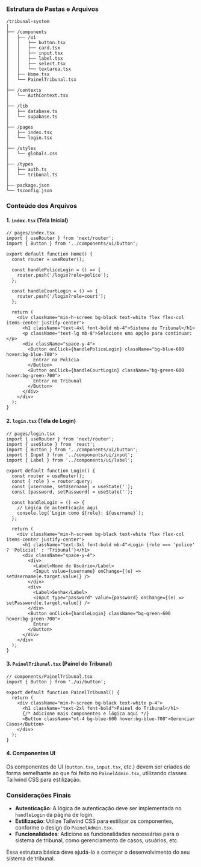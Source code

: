 ### Estrutura de Pastas e Arquivos

```
/tribunal-system
│
├── /components
│   ├── /ui
│   │   ├── button.tsx
│   │   ├── card.tsx
│   │   ├── input.tsx
│   │   ├── label.tsx
│   │   ├── select.tsx
│   │   └── textarea.tsx
│   ├── Home.tsx
│   └── PainelTribunal.tsx
│
├── /contexts
│   └── AuthContext.tsx
│
├── /lib
│   ├── database.ts
│   └── supabase.ts
│
├── /pages
│   ├── index.tsx
│   └── login.tsx
│
├── /styles
│   └── globals.css
│
├── /types
│   ├── auth.ts
│   └── tribunal.ts
│
├── package.json
└── tsconfig.json
```

### Conteúdo dos Arquivos

#### 1. `index.tsx` (Tela Inicial)

```tsx
// pages/index.tsx
import { useRouter } from 'next/router';
import { Button } from '../components/ui/button';

export default function Home() {
  const router = useRouter();

  const handlePoliceLogin = () => {
    router.push('/login?role=police');
  };

  const handleCourtLogin = () => {
    router.push('/login?role=court');
  };

  return (
    <div className="min-h-screen bg-black text-white flex flex-col items-center justify-center">
      <h1 className="text-4xl font-bold mb-4">Sistema de Tribunal</h1>
      <p className="text-lg mb-8">Selecione uma opção para continuar:</p>
      <div className="space-y-4">
        <Button onClick={handlePoliceLogin} className="bg-blue-600 hover:bg-blue-700">
          Entrar na Polícia
        </Button>
        <Button onClick={handleCourtLogin} className="bg-green-600 hover:bg-green-700">
          Entrar no Tribunal
        </Button>
      </div>
    </div>
  );
}
```

#### 2. `login.tsx` (Tela de Login)

```tsx
// pages/login.tsx
import { useRouter } from 'next/router';
import { useState } from 'react';
import { Button } from '../components/ui/button';
import { Input } from '../components/ui/input';
import { Label } from '../components/ui/label';

export default function Login() {
  const router = useRouter();
  const { role } = router.query;
  const [username, setUsername] = useState('');
  const [password, setPassword] = useState('');

  const handleLogin = () => {
    // Lógica de autenticação aqui
    console.log(`Login como ${role}: ${username}`);
  };

  return (
    <div className="min-h-screen bg-black text-white flex flex-col items-center justify-center">
      <h1 className="text-3xl font-bold mb-4">Login {role === 'police' ? 'Policial' : 'Tribunal'}</h1>
      <div className="space-y-4">
        <div>
          <Label>Nome de Usuário</Label>
          <Input value={username} onChange={(e) => setUsername(e.target.value)} />
        </div>
        <div>
          <Label>Senha</Label>
          <Input type="password" value={password} onChange={(e) => setPassword(e.target.value)} />
        </div>
        <Button onClick={handleLogin} className="bg-green-600 hover:bg-green-700">
          Entrar
        </Button>
      </div>
    </div>
  );
}
```

#### 3. `PainelTribunal.tsx` (Painel do Tribunal)

```tsx
// components/PainelTribunal.tsx
import { Button } from './ui/button';

export default function PainelTribunal() {
  return (
    <div className="min-h-screen bg-black text-white p-4">
      <h1 className="text-2xl font-bold">Painel do Tribunal</h1>
      {/* Adicione mais componentes e lógica aqui */}
      <Button className="mt-4 bg-blue-600 hover:bg-blue-700">Gerenciar Casos</Button>
    </div>
  );
}
```

#### 4. Componentes UI

Os componentes de UI (`button.tsx`, `input.tsx`, etc.) devem ser criados de forma semelhante ao que foi feito no `PainelAdmin.tsx`, utilizando classes Tailwind CSS para estilização.

### Considerações Finais

- **Autenticação**: A lógica de autenticação deve ser implementada no `handleLogin` da página de login.
- **Estilização**: Utilize Tailwind CSS para estilizar os componentes, conforme o design do `PainelAdmin.tsx`.
- **Funcionalidades**: Adicione as funcionalidades necessárias para o sistema de tribunal, como gerenciamento de casos, usuários, etc.

Essa estrutura básica deve ajudá-lo a começar o desenvolvimento do seu sistema de tribunal.